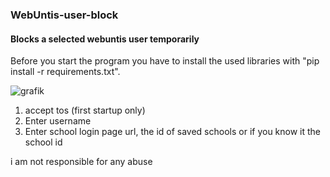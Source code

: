 ### WebUntis-user-block
#### Blocks a selected webuntis user temporarily

Before you start the program you have to install the used libraries with "pip install -r requirements.txt".

![grafik](https://user-images.githubusercontent.com/94797838/195151208-3cf9e17c-2f36-4db3-a2b5-e6555520b922.png)

1. accept tos (first startup only)
2. Enter username
3. Enter school login page url, the id of saved schools or if you know it the school id

i am not responsible for any abuse
